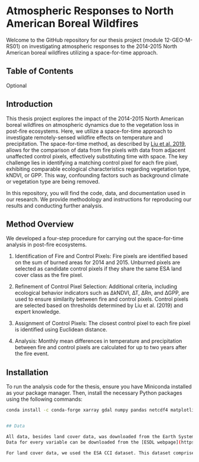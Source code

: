# Atmospheric Responses to North American Boreal Wildfires

Welcome to the GitHub repository for our thesis project (module 12-GEO-M-RS01) on investigating atmospheric responses to the 2014-2015 North American boreal wildfires utilizing a space-for-time approach.

## Table of Contents
Optional

## Introduction

This thesis project explores the impact of the 2014-2015 North American boreal wildfires on atmospheric dynamics due to the vegetation loss in post-fire ecosystems.
Here, we utilize a space-for-time approach to investigate remotely-sensed wildfire effects on temperature and precipitation. The space-for-time method, as described by [Liu et al. 2019](https://www.nature.com/articles/s41467-018-08237-z), allows for the comparison of data from fire pixels with data from adjacent unaffected control pixels, effectively substituting time with space. The key challenge lies in identifying a matching control pixel for each fire pixel, exhibiting comparable ecological characteristics regarding vegetation type, kNDVI, or GPP. This way, confounding factors such as background climate or vegetation type are being removed.

In this repository, you will find the code, data, and documentation used in our research. We provide methodology and instructions for reproducing our results and conducting further analysis. 


## Method Overview

We developed a four-step procedure for carrying out the space-for-time analysis in post-fire ecosystems.

1. Identification of Fire and Control Pixels:
Fire pixels are identified based on the sum of burned areas for 2014 and 2015.
Unburned pixels are selected as candidate control pixels if they share the same ESA land cover class as the fire pixel.

2. Refinement of Control Pixel Selection:
Additional criteria, including ecological behavior indicators such as ∆kNDVI, ∆T, ∆Rn, and ∆GPP, are used to ensure similarity between fire and control pixels.
Control pixels are selected based on thresholds determined by Liu et al. (2019) and expert knowledge.

3. Assignment of Control Pixels:
The closest control pixel to each fire pixel is identified using Euclidean distance.

4. Analysis:
Monthly mean differences in temperature and precipitation between fire and control pixels are calculated for up to two years after the fire event.

## Installation
To run the analysis code for the thesis, ensure you have Miniconda installed as your package manager. Then, install the necessary Python packages using the following commands:

```bash
conda install -c conda-forge xarray gdal numpy pandas netcdf4 matplotlib scipy;


## Data

All data, besides land cover data, was downloaded from the Earth System Data Lab (ESDL). This data hub provides analysis-ready Earth system data from multiple sources in the form of data cubes. For more information on data cubes, please see [Mahecha et al. 2020](https://esd.copernicus.org/articles/11/201/2020/). 
Data for every variable can be downloaded from the [ESDL webpage](https://deepesdl.readthedocs.io/en/latest/datasets/ESDC/) (last checked: 10 March 2024), along with a detailed description of the dataset as well as information about the initial data and processing. All data has been resampled by ESDL to a temporal resolution of 8 days and a spatial resolition of 0.25°. The data files are provided in the .zarr format.

For land cover data, we used the ESA CCI dataset. This dataset comprises remotely-semsed land cover classification maps. Global annual land cover maps from 1992-2015 can be downloaded [here](https://catalogue.ceda.ac.uk/uuid/b382ebe6679d44b8b0e68ea4ef4b701c?jump=related-docs-anchor) as netCDF and GeoTiff files. For our analysis, we used version 2.0.7. The initial dataset has a spatial resolution of 300 m. To adjust it to the ESDL datasets, resampled it to 0.25° using the the mode-function from the Raster Alignment Tool in QGIS version 3.32.3. 

